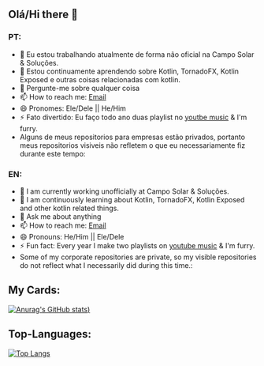 ## Olá/Hi there 👋

<!--
**FelipeAlafy/FelipeAlafy** is a ✨ _special_ ✨ repository because its `README.md` (this file) appears on your GitHub profile.
Here are some ideas to get you started:
-->

### PT:
- 🔭 Eu estou trabalhando atualmente de forma não oficial na Campo Solar & Soluções.
- 🌱 Estou continuamente aprendendo sobre Kotlin, TornadoFX, Kotlin Exposed e outras coisas relacionadas com kotlin.
- 💬 Pergunte-me sobre qualquer coisa
- 📫 How to reach me: [Email](mailto:f.alafyrsilva@hotmail.com)
- 😄 Pronomes: Ele/Dele || He/Him 
- ⚡ Fato divertido: Eu faço todo ano duas playlist no [youtbe music](https://music.youtube.com/search?q=Felipe+Alafy) & I'm furry.
- Alguns de meus repositorios para empresas estão privados, portanto meus repositorios visiveis não refletem o que eu necessariamente fiz durante este tempo: 

### EN: 
- 🔭 I am currently working unofficially at Campo Solar & Soluções.
- 🌱 I am continuously learning about Kotlin, TornadoFX, Kotlin Exposed and other kotlin related things.
- 💬 Ask me about anything
- 📫 How to reach me: [Email](mailto:f.alafyrsilva@hotmail.com)
- 😄 Pronouns: He/Him || Ele/Dele
- ⚡ Fun fact: Every year I make two playlists on [youtube music](https://music.youtube.com/search?q=Felipe+Alafy) & I'm furry.
- Some of my corporate repositories are private, so my visible repositories do not reflect what I necessarily did during this time.: 

## My Cards:
[![Anurag's GitHub stats](https://github-readme-stats.vercel.app/api?username=FelipeAlafy&count_private=true&show_icons=true&theme=radical))](https://github.com/FelipeAlafy/github-readme-stats)

## Top-Languages:
[![Top Langs](https://github-readme-stats.vercel.app/api/top-langs/?username=FelipeAlafy&count_private=true&show_icons=true&theme=radical)](https://github.com/FelipeAlafy/github-readme-stats)
